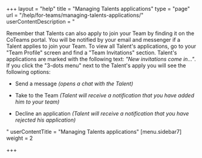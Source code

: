 +++
layout = "help"
title = "Managing Talents applications"
type = "page"
url = "/help/for-teams/managing-talents-applications/"
userContentDescription = "<p>Remember that Talents can also apply to join your Team by finding it on the CoTeams portal. You will be notified by your email and messenger if a Talent applies to join your Team. To view all Talent's applications, go to your \"Team Profile\" screen and find a \"Team Invitations\" section. Talent's applications are marked with the following text: <em>\"New invitations come in...\"</em>. If you click the \"3-dots menu\" next to the Talent's apply you will see the following options:</p><ul><li><p>Send a message <em>(opens a chat with the Talent)</em></p></li><li><p>Take to the Team<em> (Talent will receive a notification that you have added him to your team)</em></p></li><li><p>Decline an application <em>(Talent will receive a notification that you have rejected his application)</em></p></li></ul>"
userContentTitle = "Managing Talents applications"
[menu.sidebar7]
weight = 2

+++
